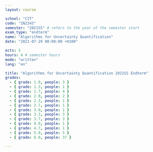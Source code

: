 ```yaml
---
layout: course

school: "CIT"
code: "IN2345"
semester: "2021SS" # refers to the year of the semester start
exam_type: "endterm"
name: "Algorithms for Uncertainty Quantification"
date: "2021-07-29 00:00:00 +0100"

ects: 5
hours: 4 # semester hours
mode: "written"
lang: "en"

title: "Algorithms for Uncertainty Quantification 2021SS Endterm"
grades:
  - { grade: 1.0, people: 3 }
  - { grade: 1.3, people: 1 }
  - { grade: 1.7, people: 4 }
  - { grade: 2.0, people: 2 }
  - { grade: 2.3, people: 1 }
  - { grade: 2.7, people: 1 }
  - { grade: 3.0, people: 1 }
  - { grade: 3.3, people: 3 }
  - { grade: 3.7, people: 3 }
  - { grade: 4.0, people: 1 }
  - { grade: 4.7, people: 1 }
  - { grade: 5.0, people: 5 }
  - { grade: 6.0, people: 37 }

---
```



